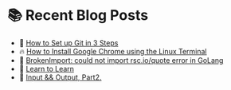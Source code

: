 # :books: Recent Blog Posts

<!-- BLOGPOSTS:START -->
 - :book: [How to Set up Git in 3 Steps](https://ianonjuguna.hashnode.dev/how-to-set-up-git-in-3-steps)
 - 🔥 [How to Install Google Chrome using the Linux Terminal](https://ianonjuguna.hashnode.dev/how-to-install-google-chrome-using-the-linux-terminal)
 - :book: [BrokenImport: could not import rsc.io/quote error in GoLang](https://ianonjuguna.hashnode.dev/could-not-import-rscioquote)
 - 💫 [Learn to Learn](https://ianonjuguna.hashnode.dev/learn-to-learn)
 - 🌮 [Input &amp;&amp; Output, Part2.](https://ianonjuguna.hashnode.dev/input-output-part2)<!-- BLOGPOSTS:END -->
